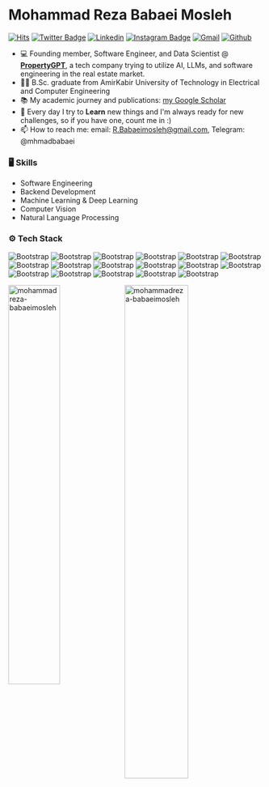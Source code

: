 # Mohammad Reza Babaei Mosleh

[![Hits](https://hits.seeyoufarm.com/api/count/incr/badge.svg?url=https%3A%2F%2Fgithub.com%2Fmohammadreza-babaeimosleh&count_bg=%2379C83D&title_bg=%23555555&icon=&icon_color=%23E7E7E7&title=Profile+Views&edge_flat=false)](https://hits.seeyoufarm.com)
[![Twitter Badge](https://img.shields.io/badge/-Twitter-1da1f2?labelColor=1da1f2&logo=twitter&logoColor=white&link=https://twitter.com/elecdaddy)](https://twitter.com/elecdaddy)
[![Linkedin](https://img.shields.io/badge/-LinkedIn-blue?style=flat&logo=Linkedin&logoColor=white)](https://www.linkedin.com/in/mohammadreza-babaei-mosleh/)
[![Instagram Badge](https://img.shields.io/badge/-Instagram-purple?logo=instagram&logoColor=white)](https://www.instagram.com/mhmadbabaeii)
[![Gmail](https://img.shields.io/badge/-Gmail-c14438?style=flat&logo=Gmail&logoColor=white)](mailto:R.Babaeimosleh@gmail.com)
[![Github](https://img.shields.io/github/followers/mohammadreza-babaeimosleh?label=Follow&style=social)](https://github.com/mohammadreza-babaeimosleh)


- 💻 Founding member, Software Engineer, and Data Scientist @ [**PropertyGPT**](https://www.propertygpt.com/), a tech company trying to utilize AI, LLMs, and software engineering in the real estate market.
- 👨‍🎓 B.Sc. graduate from AmirKabir University of Technology in Electrical and Computer Engineering
- 📚 My academic journey and publications: [my Google Scholar](https://scholar.google.com/citations?user=3mc6498AAAAJ&hl=en)
- 🌱 Every day I try to **Learn** new things and I'm always ready for new challenges, so if you have one, count me in :)
- 📫 How to reach me:  email: R.Babaeimosleh@gmail.com, Telegram: @mhmadbabaei



### 🖥 Skills

- Software Engineering
- Backend Development
- Machine Learning & Deep Learning
- Computer Vision
- Natural Language Processing

### ⚙️ Tech Stack

![Bootstrap](https://img.shields.io/badge/-Python-05122A?style=flat-square&logo=Python&color=353535) ![Bootstrap](https://img.shields.io/badge/-Docker-05122A?style=flat-square&logo=Docker&color=353535) ![Bootstrap](https://img.shields.io/badge/-Google%20Cloud%20-05122A?style=flat-square&logo=Google-Cloud&color=353535) ![Bootstrap](https://img.shields.io/badge/-Tableau-05122A?style=flat-square&logo=Tableau&color=353535) ![Bootstrap](https://img.shields.io/badge/-TensorFlow-05122A?style=flat-square&logo=TensorFlow&color=353535) ![Bootstrap](https://img.shields.io/badge/-PyTorch-05122A?style=flat-square&logo=PyTorch&color=353535) ![Bootstrap](https://img.shields.io/badge/-Scikit%20Learn-05122A?style=flat-square&logo=Scikit-Learn&color=353535) ![Bootstrap](https://img.shields.io/badge/-FastAPI-05122A?style=flat-square&logo=FastAPI&color=353535) ![Bootstrap](https://img.shields.io/badge/-MongoDB-05122A?style=flat-square&logo=MongoDB&color=353535) ![Bootstrap](https://img.shields.io/badge/-MySQL-05122A?style=flat-square&logo=MySQL&color=353535) ![Bootstrap](https://img.shields.io/badge/-PostgreSQL-05122A?style=flat-square&logo=PostgreSQL&color=353535) ![Bootstrap](https://img.shields.io/badge/-SQLAlchemy-05122A?style=flat-square&logo=SQLAlchemy&color=353535) ![Bootstrap](https://img.shields.io/badge/-GraphQL-05122A?style=flat-square&logo=GraphQL&color=353535) ![Bootstrap](https://img.shields.io/badge/-Pandas-05122A?style=flat-square&logo=Pandas&color=353535) ![Bootstrap](https://img.shields.io/badge/-NumPy-05122A?style=flat-square&logo=NumPy&color=353535) ![Bootstrap](https://img.shields.io/badge/-C%2B%2B-05122A?style=flat-square&logo=C++&color=353535) ![Bootstrap](https://img.shields.io/badge/-C-05122A?style=flat-square&logo=C&color=353535)

<div>
  <img width="45%" align="left" src="https://github-readme-stats.vercel.app/api/top-langs?username=mohammadreza-babaeimosleh&show_icons=true&locale=en&layout=compact&hide=c,objective-c,HTML,shell,makefile,c%2B%2B,objective-c%2B%2B,M4,roff,module%20management%20system,vhdl,batchfile,Jupyter%20Notebook&langs_count=10" alt="mohammadreza-babaeimosleh" />
  <img width="50%" src="https://github-readme-streak-stats.herokuapp.com/?user=mohammadreza-babaeimosleh&exclude_days=Thu,Fri" alt="mohammadreza-babaeimosleh" />
</div>
